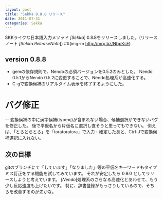 ```yaml
---
layout: post
title: "Sekka 0.8.8 リリース"
date: 2011-07-31
categories: Sekka
---
```

SKKライクな日本語入力メソッド *[Sekka*] 0.8.8をリリースしました。(リリースノート *[Sekka.ReleaseNote*])
 ##(img-m http://mrg.bz/NbpKsE)

## version 0.8.8
- gemの依存規則で、Nendoの必須バージョンを0.5.2のみとした。
 Nendo 0.5.1からNendo 0.5.2に変更することで、Nendo処理系が高速化する。
- C-gで変換候補のリアルタイム表示を終了するようにした。
# バグ修正
-- 変換候補の中に漢字候補(type=j)が含まれない場合、候補選択ができないバグを修正した。
 後で平仮名から片仮名に選択し直そうと思ってもできない。
 例えば、「とらとらとら」を「toratoratora」で入力・確定したあと、Ctrl-Jで変換候補選択に入れない。

## 次の目標
gitのブランチにて「しています」「なりました」等の平仮名キーワードもタイプミス訂正をする機能を試してみています。
それが安定したら 0.9.0 としてリリースしようと考えています。
*[Nendo*]処理系のさらなる高速化とあわせて、もう少し反応速度も上げたいです。
特に、辞書登録がもっさりしているので、そちらを改善するのが先かな。
